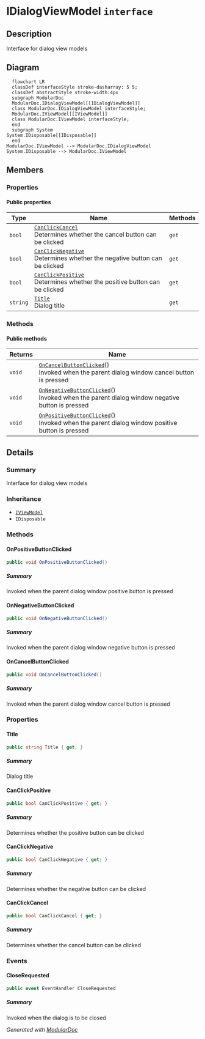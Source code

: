 # IDialogViewModel `interface`

## Description
Interface for dialog view models

## Diagram
```mermaid
  flowchart LR
  classDef interfaceStyle stroke-dasharray: 5 5;
  classDef abstractStyle stroke-width:4px
  subgraph ModularDoc
  ModularDoc.IDialogViewModel[[IDialogViewModel]]
  class ModularDoc.IDialogViewModel interfaceStyle;
  ModularDoc.IViewModel[[IViewModel]]
  class ModularDoc.IViewModel interfaceStyle;
  end
  subgraph System
System.IDisposable[[IDisposable]]
  end
ModularDoc.IViewModel --> ModularDoc.IDialogViewModel
System.IDisposable --> ModularDoc.IViewModel
```

## Members
### Properties
#### Public  properties
| Type | Name | Methods |
| --- | --- | --- |
| `bool` | [`CanClickCancel`](#canclickcancel)<br>Determines whether the cancel button can be clicked | `get` |
| `bool` | [`CanClickNegative`](#canclicknegative)<br>Determines whether the negative button can be clicked | `get` |
| `bool` | [`CanClickPositive`](#canclickpositive)<br>Determines whether the positive button can be clicked | `get` |
| `string` | [`Title`](#title)<br>Dialog title | `get` |

### Methods
#### Public  methods
| Returns | Name |
| --- | --- |
| `void` | [`OnCancelButtonClicked`](#oncancelbuttonclicked)()<br>Invoked when the parent dialog window cancel button is pressed |
| `void` | [`OnNegativeButtonClicked`](#onnegativebuttonclicked)()<br>Invoked when the parent dialog window negative button is pressed |
| `void` | [`OnPositiveButtonClicked`](#onpositivebuttonclicked)()<br>Invoked when the parent dialog window positive button is pressed |

## Details
### Summary
Interface for dialog view models

### Inheritance
 - [
`IViewModel`
](./IViewModel.md)
 - `IDisposable`

### Methods
#### OnPositiveButtonClicked
```csharp
public void OnPositiveButtonClicked()
```
##### Summary
Invoked when the parent dialog window positive button is pressed

#### OnNegativeButtonClicked
```csharp
public void OnNegativeButtonClicked()
```
##### Summary
Invoked when the parent dialog window negative button is pressed

#### OnCancelButtonClicked
```csharp
public void OnCancelButtonClicked()
```
##### Summary
Invoked when the parent dialog window cancel button is pressed

### Properties
#### Title
```csharp
public string Title { get; }
```
##### Summary
Dialog title

#### CanClickPositive
```csharp
public bool CanClickPositive { get; }
```
##### Summary
Determines whether the positive button can be clicked

#### CanClickNegative
```csharp
public bool CanClickNegative { get; }
```
##### Summary
Determines whether the negative button can be clicked

#### CanClickCancel
```csharp
public bool CanClickCancel { get; }
```
##### Summary
Determines whether the cancel button can be clicked

### Events
#### CloseRequested
```csharp
public event EventHandler CloseRequested
```
##### Summary
Invoked when the dialog is to be closed

*Generated with* [*ModularDoc*](https://github.com/hailstorm75/ModularDoc)

